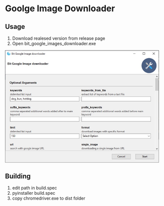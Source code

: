 

# Goolge Image Downloader

## Usage
1. Download realesed version from release page
2. Open bit_google_images_downloader.exe

![main_window](images/main_window.jpg)


## Building
1. edit path in build.spec
2. pyinstaller build.spec
3. copy chromedriver.exe to dist folder